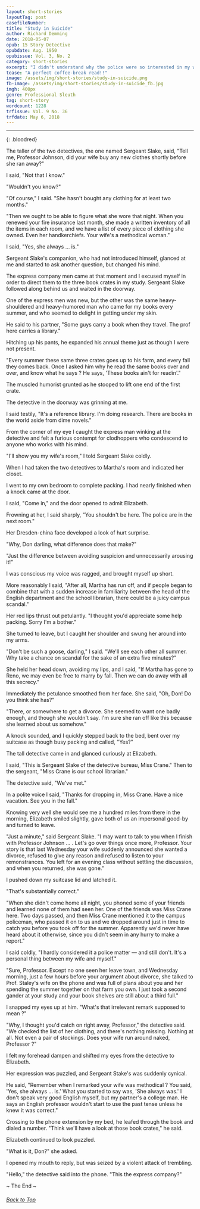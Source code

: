 ```yaml
---
layout: short-stories
layoutTag: post
casefileNumber: 
title: "Study in Suicide"
author: Richard Demming
date: 2018-05-07
opub: 15 Story Detective
opubdate: Aug. 1950
opubissue: Vol. 3, No. 2
category: short-stories
excerpt: "I didn't understand why the police were so interested in my wife's disappearance. I just wanted to pack my books and get away for the summer break ... and see Miss Crane!"
tease: "A perfect coffee-break read!!"
image: /assets/img/short-stories/study-in-suicide.png
fb-image: /assets/img/short-stories/study-in-suicide_fb.jpg
imgh: 400px
genre: Professional Sleuth
tag: short-story
wordcount: 1228
trfissue: Vol. 9 No. 36
trfdate: May 6, 2018
---
```


<!-- <section id="toc" class="toc">
  <header>
    <h6>Table of Contents</h6>
  </header>
<div id="drawer" markdown="1">
1. Auto generated table of contents
{:toc}
</div>
</section>  table-of-contents -->

<hr>
{: .bloodred}

The taller of the two detectives, the one named Sergeant Slake, said, &quot;Tell me, Professor Johnson, did your wife buy any new clothes shortly before she ran away?&quot;

I said, &quot;Not that I know.&quot;

&quot;Wouldn&#39;t you know?&quot;

&quot;Of course,&quot; I said. &quot;She hasn&#39;t bought any clothing for at least two months.&quot;

&quot;Then we ought to be able to figure what she wore that night. When you renewed your fire insurance last month, she made a written inventory of all the items in each room, and we have a list of every piece of clothing she owned. Even her handkerchiefs. Your wife&#39;s a methodical woman.&quot;

I said, &quot;Yes, she always … is.&quot;

Sergeant Slake&#39;s companion, who had not introduced himself, glanced at me and started to ask another question, but changed his mind.

The express company men came at that moment and I excused myself in order to direct them to the three book crates in my study. Sergeant Slake followed along behind us and waited in the doorway.

One of the express men was new, but the other was the same heavy-shouldered and heavy-humored man who came for my books every summer, and who seemed to delight in getting under my skin.

He said to his partner, &quot;Some guys carry a book when they travel. The prof here carries a library.&quot;

Hitching up his pants, he expanded his annual theme just as though I were not present.

&quot;Every summer these same three crates goes up to his farm, and every fall they comes back. Once I asked him why he read the same books over and over, and know what he says ? He says, &#39;These books ain&#39;t for readin&#39;.&quot;

The muscled humorist grunted as he stooped to lift one end of the first crate.

The detective in the doorway was grinning at me.

I said testily, &quot;It&#39;s a reference library. I&#39;m doing research. There are books in the world aside from dime novels.&quot;

From the corner of my eye I caught the express man winking at the detective and felt a furious contempt for clodhoppers who condescend to anyone who works with his mind.

&quot;I&#39;ll show you my wife&#39;s room,&quot; I told Sergeant Slake coldly.

When I had taken the two detectives to Martha&#39;s room and indicated her closet.

I went to my own bedroom to complete packing. I had nearly finished when a knock came at the door.

I said, &quot;Come in,&quot; and the door opened to admit Elizabeth.

Frowning at her, I said sharply, &quot;You shouldn&#39;t be here. The police are in the next room.&quot;

Her Dresden-china face developed a look of hurt surprise.

&quot;Why, Don darling, what difference does that make?&quot;

&quot;Just the difference between avoiding suspicion and unnecessarily arousing it!&quot;

I was conscious my voice was ragged, and brought myself up short.

More reasonably I said, &quot;After all, Martha has run off, and if people began to combine that with a sudden increase in familiarity between the head of the English department and the school librarian, there could be a juicy campus scandal.&quot;

Her red lips thrust out petulantly. &quot;I thought you&#39;d appreciate some help packing. Sorry I&#39;m a bother.&quot;

She turned to leave, but I caught her shoulder and swung her around into my arms.

&quot;Don&#39;t be such a goose, darling,&quot; I said. &quot;We&#39;ll see each other all summer. Why take a chance on scandal for the sake of an extra five minutes?&quot;

She held her head down, avoiding my lips, and I said, &quot;If Martha has gone to Reno, we may even be free to marry by fall. Then we can do away with all this secrecy.&quot;

Immediately the petulance smoothed from her face. She said, &quot;Oh, Don! Do you think she has?&quot;

&quot;There, or somewhere to get a divorce. She seemed to want one badly enough, and though she wouldn&#39;t say. I&#39;m sure she ran off like this because she learned about us somehow.&quot;

A knock sounded, and I quickly stepped back to the bed, bent over my suitcase as though busy packing and called, &quot;Yes?&quot;

The tall detective came in and glanced curiously at Elizabeth.

I said, &quot;This is Sergeant Slake of the detective bureau, Miss Crane.&quot; Then to the sergeant, &quot;Miss Crane is our school librarian.&quot;

The detective said, &quot;We&#39;ve met.&quot;

In a polite voice I said, &quot;Thanks for dropping in, Miss Crane. Have a nice vacation. See you in the fall.&quot;

Knowing very well she would see me a hundred miles from there in the morning, Elizabeth smiled slightly, gave both of us an impersonal good-by and turned to leave.

&quot;Just a minute,&quot; said Sergeant Slake. &quot;I may want to talk to you when I finish with Professor Johnson … . Let&#39;s go over things once more, Professor. Your story is that last Wednesday your wife suddenly announced she wanted a divorce, refused to give any reason and refused to listen to your remonstrances. You left for an evening class without settling the discussion, and when you returned, she was gone.&quot;

I pushed down my suitcase lid and latched it.

&quot;That&#39;s substantially correct.&quot;

&quot;When she didn&#39;t come home all night, you phoned some of your friends and learned none of them had seen her. One of the friends was Miss Crane here. Two days passed, and then Miss Crane mentioned it to the campus policeman, who passed it on to us and we dropped around just in time to catch you before you took off for the summer. Apparently we&#39;d never have heard about it otherwise, since you didn&#39;t seem in any hurry to make a report.&quot;

I said coldly, &quot;I hardly considered it a police matter — and still don&#39;t. It&#39;s a personal thing between my wife and myself.&quot;

&quot;Sure, Professor. Except no one seen her leave town, and Wednesday morning, just a few hours before your argument about divorce, she talked to Prof. Staley&#39;s wife on the phone and was full of plans about you and her spending the summer together on that farm you own. I just took a second gander at your study and your book shelves are still about a third full.&quot;

I snapped my eyes up at him. &quot;What&#39;s that irrelevant remark supposed to mean ?&quot;

&quot;Why, I thought you&#39;d catch on right away, Professor,&quot; the detective said. &quot;We checked the list of her clothing, and there&#39;s nothing missing. Nothing at all. Not even a pair of stockings. Does your wife run around naked, Professor ?&quot;

I felt my forehead dampen and shifted my eyes from the detective to Elizabeth.

Her expression was puzzled, and Sergeant Stake&#39;s was suddenly cynical.

He said, &quot;Remember when I remarked your wife was methodical ? You said, &#39;Yes, she always … is.&#39; What you started to say was, &#39;She always was.&#39; I don&#39;t speak very good English myself, but my partner&#39;s a college man. He says an English professor wouldn&#39;t start to use the past tense unless he knew it was correct.&quot;

Crossing to the phone extension by my bed, he leafed through the book and dialed a number. &quot;Think we&#39;ll have a look at those book crates,&quot; he said.

Elizabeth continued to look puzzled.

&quot;What is it, Don?&quot; she asked.

I opened my mouth to reply, but was seized by a violent attack of trembling.

&quot;Hello,&quot; the detective said into the phone. &quot;This the express company?&quot;

<p id="theend">~ The End ~
<h6 class="btt"><a href="#top">Back to Top</a></h6>